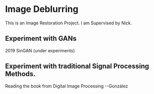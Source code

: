 # Image Deblurring
This is an Image Restoration Project. I am Supervised by Nick.  


## Experiment with GANs
2019 SinGAN (under experiments)


## Experiment with traditional Signal Processing Methods.

Reading the book from Digital Image Processing --González
